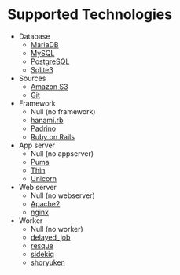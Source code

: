 # Supported Technologies

-  Database
    - [MariaDB](https://mariadb.org/)
    - [MySQL](https://www.mysql.com/)
    - [PostgreSQL](https://www.postgresql.org/)
    - [Sqlite3](https://www.sqlite.org/)
- Sources
    - [Amazon S3](https://aws.amazon.com/s3/)
    - [Git](https://git-scm.com/)
- Framework
    - Null (no framework)
    - [hanami.rb](http://hanamirb.org/)
    - [Padrino](http://padrinorb.com/)
    - [Ruby on Rails](http://rubyonrails.org/)
- App server
    - Null (no appserver)
    - [Puma](http://puma.io/)
    - [Thin](https://github.com/macournoyer/thin)
    - [Unicorn](https://yhbt.net/unicorn/)
- Web server
    - Null (no webserver)
    - [Apache2](https://httpd.apache.org/)
    - [nginx](https://nginx.org/)
- Worker
    - Null (no worker)
    - [delayed_job](https://github.com/collectiveidea/delayed_job)
    - [resque](https://resque.github.io/)
    - [sidekiq](http://sidekiq.org/)
    - [shoryuken](https://github.com/phstc/shoryuken)
